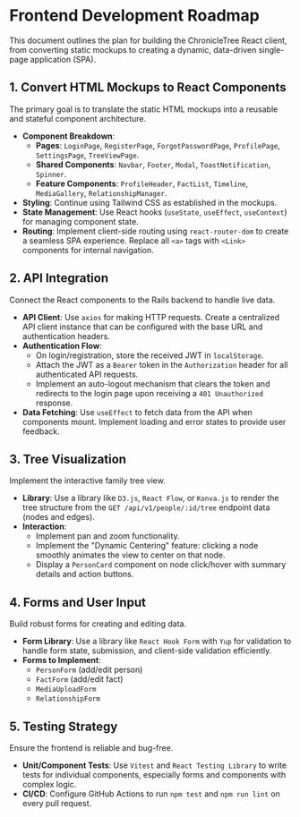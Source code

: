 # Frontend Development Roadmap

This document outlines the plan for building the ChronicleTree React client, from converting static mockups to creating a dynamic, data-driven single-page application (SPA).

## 1. Convert HTML Mockups to React Components

The primary goal is to translate the static HTML mockups into a reusable and stateful component architecture.

-   **Component Breakdown**:
    -   **Pages**: `LoginPage`, `RegisterPage`, `ForgotPasswordPage`, `ProfilePage`, `SettingsPage`, `TreeViewPage`.
    -   **Shared Components**: `Navbar`, `Footer`, `Modal`, `ToastNotification`, `Spinner`.
    -   **Feature Components**: `ProfileHeader`, `FactList`, `Timeline`, `MediaGallery`, `RelationshipManager`.
-   **Styling**: Continue using Tailwind CSS as established in the mockups.
-   **State Management**: Use React hooks (`useState`, `useEffect`, `useContext`) for managing component state.
-   **Routing**: Implement client-side routing using `react-router-dom` to create a seamless SPA experience. Replace all `<a>` tags with `<Link>` components for internal navigation.

## 2. API Integration

Connect the React components to the Rails backend to handle live data.

-   **API Client**: Use `axios` for making HTTP requests. Create a centralized API client instance that can be configured with the base URL and authentication headers.
-   **Authentication Flow**:
    -   On login/registration, store the received JWT in `localStorage`.
    -   Attach the JWT as a `Bearer` token in the `Authorization` header for all authenticated API requests.
    -   Implement an auto-logout mechanism that clears the token and redirects to the login page upon receiving a `401 Unauthorized` response.
-   **Data Fetching**: Use `useEffect` to fetch data from the API when components mount. Implement loading and error states to provide user feedback.

## 3. Tree Visualization

Implement the interactive family tree view.

-   **Library**: Use a library like `D3.js`, `React Flow`, or `Konva.js` to render the tree structure from the `GET /api/v1/people/:id/tree` endpoint data (nodes and edges).
-   **Interaction**:
    -   Implement pan and zoom functionality.
    -   Implement the "Dynamic Centering" feature: clicking a node smoothly animates the view to center on that node.
    -   Display a `PersonCard` component on node click/hover with summary details and action buttons.

## 4. Forms and User Input

Build robust forms for creating and editing data.

-   **Form Library**: Use a library like `React Hook Form` with `Yup` for validation to handle form state, submission, and client-side validation efficiently.
-   **Forms to Implement**:
    -   `PersonForm` (add/edit person)
    -   `FactForm` (add/edit fact)
    -   `MediaUploadForm`
    -   `RelationshipForm`

## 5. Testing Strategy

Ensure the frontend is reliable and bug-free.

-   **Unit/Component Tests**: Use `Vitest` and `React Testing Library` to write tests for individual components, especially forms and components with complex logic.
-   **CI/CD**: Configure GitHub Actions to run `npm test` and `npm run lint` on every pull request.
